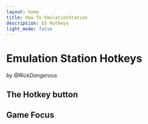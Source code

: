 ```yaml
---
layout: home
title: How To EmulationStation
description: ES Hotkeys
light_mode: false
---
```


# Emulation Station Hotkeys
_by @RickDangerous_

## The Hotkey button

## Game Focus

